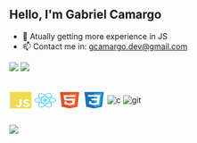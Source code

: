 ## Hello, I'm Gabriel Camargo

- 🌱 Atually getting more experience in JS
- 📫 Contact me in: gcamargo.dev@gmail.com

<div>
 <img height="160em" src="https://github-readme-stats.vercel.app/api?username=gabrielcaamargo&show_icons=true&theme=dracula&include_all_commits=true&count_private=true" />
 <img height="160em" src="https://github-readme-stats.vercel.app/api/top-langs/?username=gabrielcaamargo&theme=dracula&layout=compact&langs_count=7" />
</div>
 
</br>

 <div style="display: inline_block"><br>
 <img align="center" alt="js" height="30" width="40" src="https://raw.githubusercontent.com/devicons/devicon/master/icons/javascript/javascript-plain.svg">
 <img align="center" alt="react" height="30" width="40" src="https://raw.githubusercontent.com/devicons/devicon/master/icons/react/react-original.svg">
 <img align="center" alt="HTML" height="30" width="40" src="https://raw.githubusercontent.com/devicons/devicon/master/icons/html5/html5-original.svg">
 <img align="center" alt="CSS" height="30" width="40" src="https://raw.githubusercontent.com/devicons/devicon/master/icons/css3/css3-original.svg">
 <img align="center" alt="c" height="30" width="40" src="https://cdn.jsdelivr.net/gh/devicons/devicon/icons/c/c-original.svg">
 <img align="center" alt="git" height="30" width="40" src="https://cdn.jsdelivr.net/gh/devicons/devicon/icons/git/git-original.svg"> 
  

</div>
  
  ##
  
<div>
    <a href="https://instagram.com/gabcamargo" target="_blank"><img src="https://img.shields.io/badge/-Instagram-%23E4405F?style=for-the-badge&logo=instagram&logoColor=white" target="_blank"></a>

  </div>

